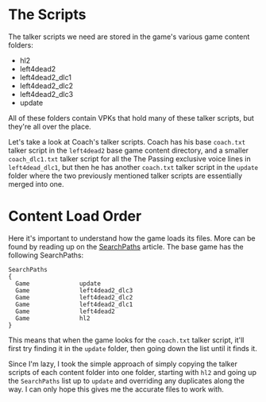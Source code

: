 # The Scripts

The talker scripts we need are stored in the game's various game content folders:

- hl2
- left4dead2
- left4dead2_dlc1
- left4dead2_dlc2
- left4dead2_dlc3
- update

All of these folders contain VPKs that hold many of these talker scripts, but they're all over the place.

Let's take a look at Coach's talker scripts. Coach has his base `coach.txt` talker script in the `left4dead2` base game content
directory, and a smaller `coach_dlc1.txt` talker script for all the The Passing exclusive voice lines in `left4dead_dlc1`,
but then he has another `coach.txt` talker script in the `update` folder where the two previously mentioned talker scripts are essentially merged into one.

# Content Load Order

Here it's important to understand how the game loads its files. More can be found by reading up on the [SearchPaths](https://developer.valvesoftware.com/wiki/Gameinfo.txt#SearchPaths) article. The base game has the following SearchPaths:

```
SearchPaths
{
  Game				update
  Game				left4dead2_dlc3
  Game				left4dead2_dlc2
  Game				left4dead2_dlc1
  Game				left4dead2
  Game				hl2
}
```

This means that when the game looks for the `coach.txt` talker script, it'll first try finding it in the `update` folder, then going down the list until it finds it.

Since I'm lazy, I took the simple approach of simply copying the talker scripts of each content folder into one folder, starting with `hl2` and going up the `SearchPaths` list up to `update` and overriding any duplicates along the way. I can only hope this gives me the accurate files to work with.
